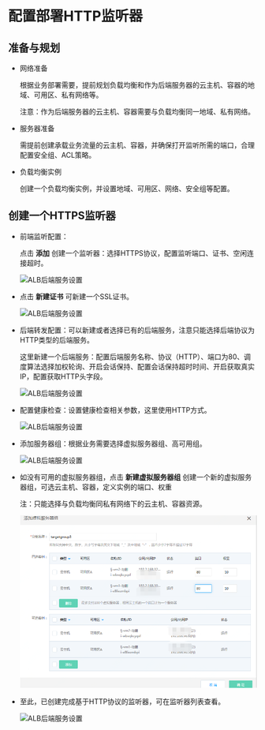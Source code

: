# 配置部署HTTP监听器

## 准备与规划

- 网络准备

	根据业务部署需要，提前规划负载均衡和作为后端服务器的云主机、容器的地域、可用区、私有网络等。
	
	注意：作为后端服务器的云主机、容器需要与负载均衡同一地域、私有网络。

- 服务器准备

	需提前创建承载业务流量的云主机、容器，并确保打开监听所需的端口，合理配置安全组、ACL策略。

- 负载均衡实例

	创建一个负载均衡实例，并设置地域、可用区、网络、安全组等配置。

## 创建一个HTTPS监听器

- 前端监听配置：
	
	点击 **添加** 创建一个监听器：选择HTTPS协议，配置监听端口、证书、空闲连接超时。

	![ALB后端服务设置](https://github.com/jdcloudcom/cn/blob/master/image/Networking/ALB/ALB-045.png)

- 点击 **新建证书** 可新建一个SSL证书。

	![ALB后端服务设置](https://github.com/jdcloudcom/cn/blob/master/image/Networking/ALB/ALB-046.png)

- 后端转发配置：可以新建或者选择已有的后端服务，注意只能选择后端协议为HTTP类型的后端服务。
	
	这里新建一个后端服务：配置后端服务名称、协议（HTTP）、端口为80、调度算法选择加权轮询、开启会话保持、配置会话保持超时时间、开启获取真实IP，配置获取HTTP头字段。

	![ALB后端服务设置](https://github.com/jdcloudcom/cn/blob/master/image/Networking/ALB/ALB-047.png)

- 配置健康检查：设置健康检查相关参数，这里使用HTTP方式。

	![ALB后端服务设置](https://github.com/jdcloudcom/cn/blob/master/image/Networking/ALB/ALB-048.png)

- 添加服务器组：根据业务需要选择虚拟服务器组、高可用组。

	![ALB后端服务设置](https://github.com/jdcloudcom/cn/blob/master/image/Networking/ALB/ALB-049.png)

- 如没有可用的虚拟服务器组，点击 **新建虚拟服务器组** 创建一个新的虚拟服务器组，可选云主机、容器，定义实例的端口、权重
	
	注：只能选择与负载均衡同私有网络下的云主机、容器资源。

	![ALB后端服务设置](https://github.com/jdcloudcom/cn/blob/master/image/Networking/ALB/ALB-050.png)

- 至此，已创建完成基于HTTP协议的监听器，可在监听器列表查看。

	![ALB后端服务设置](https://github.com/jdcloudcom/cn/blob/master/image/Networking/ALB/ALB-051.png)